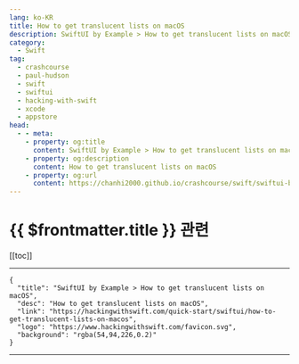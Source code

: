 ```yaml
---
lang: ko-KR
title: How to get translucent lists on macOS
description: SwiftUI by Example > How to get translucent lists on macOS
category:
  - Swift
tag: 
  - crashcourse
  - paul-hudson
  - swift
  - swiftui
  - hacking-with-swift
  - xcode
  - appstore
head:
  - - meta:
    - property: og:title
      content: SwiftUI by Example > How to get translucent lists on macOS
    - property: og:description
      content: How to get translucent lists on macOS
    - property: og:url
      content: https://chanhi2000.github.io/crashcourse/swift/swiftui-by-example/20-cross-platform-swiftui/how-to-get-translucent-lists-on-macos.html
---
```


# {{ $frontmatter.title }} 관련

[[toc]]

---

```component VPCard
{
  "title": "SwiftUI by Example > How to get translucent lists on macOS",
  "desc": "How to get translucent lists on macOS",
  "link": "https://hackingwithswift.com/quick-start/swiftui/how-to-get-translucent-lists-on-macos",
  "logo": "https://www.hackingwithswift.com/favicon.svg",
  "background": "rgba(54,94,226,0.2)"
}
```

---

<TagLinks />